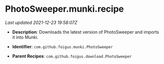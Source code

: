 # PhotoSweeper.munki.recipe

_Last updated 2021-12-23 19:58:07Z_

- **Description**: Downloads the latest version of PhotoSweeper and imports it into Munki.

- **Identifier**: `com.github.foigus.munki.PhotoSweeper`

- **Parent Recipes**: `com.github.foigus.download.PhotoSweeper`